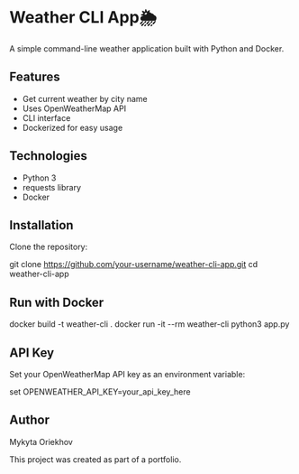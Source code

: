 # Weather CLI App🌦️

A simple command-line weather application built with Python and Docker.

## Features
- Get current weather by city name
- Uses OpenWeatherMap API
- CLI interface
- Dockerized for easy usage

## Technologies
- Python 3
- requests library
- Docker

## Installation

Clone the repository:

git clone https://github.com/your-username/weather-cli-app.git
cd weather-cli-app

## Run with Docker

docker build -t weather-cli . 
docker run -it --rm weather-cli python3 app.py

## API Key
Set your OpenWeatherMap API key as an environment variable:

set OPENWEATHER_API_KEY=your_api_key_here


## Author
Mykyta Oriekhov

This project was created as part of a portfolio.
